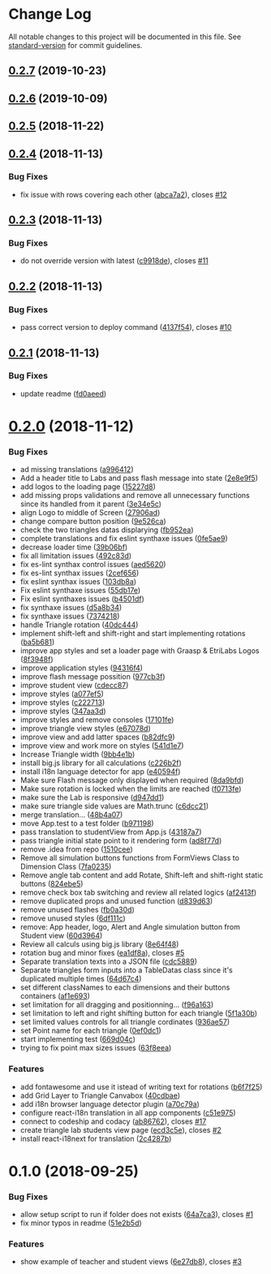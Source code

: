 # Change Log

All notable changes to this project will be documented in this file. See [standard-version](https://github.com/conventional-changelog/standard-version) for commit guidelines.

<a name="0.2.7"></a>
## [0.2.7](https://github.com/graasp/graasp-lab-triangles/compare/v0.2.6...v0.2.7) (2019-10-23)



<a name="0.2.6"></a>
## [0.2.6](https://github.com/graasp/graasp-lab-triangles/compare/v0.2.5...v0.2.6) (2019-10-09)



<a name="0.2.5"></a>
## [0.2.5](https://github.com/graasp/graasp-app-triangles/compare/v0.2.4...v0.2.5) (2018-11-22)



<a name="0.2.4"></a>
## [0.2.4](https://github.com/graasp/graasp-app-triangles/compare/v0.2.3...v0.2.4) (2018-11-13)


### Bug Fixes

* fix issue with rows covering each other ([abca7a2](https://github.com/graasp/graasp-app-triangles/commit/abca7a2)), closes [#12](https://github.com/graasp/graasp-app-triangles/issues/12)



<a name="0.2.3"></a>
## [0.2.3](https://github.com/graasp/graasp-app-triangles/compare/v0.2.2...v0.2.3) (2018-11-13)


### Bug Fixes

* do not override version with latest ([c9918de](https://github.com/graasp/graasp-app-triangles/commit/c9918de)), closes [#11](https://github.com/graasp/graasp-app-triangles/issues/11)



<a name="0.2.2"></a>
## [0.2.2](https://github.com/graasp/graasp-app-triangles/compare/v0.2.1...v0.2.2) (2018-11-13)


### Bug Fixes

* pass correct version to deploy command ([4137f54](https://github.com/graasp/graasp-app-triangles/commit/4137f54)), closes [#10](https://github.com/graasp/graasp-app-triangles/issues/10)



<a name="0.2.1"></a>
## [0.2.1](https://github.com/graasp/graasp-app-triangles/compare/v0.2.0...v0.2.1) (2018-11-13)


### Bug Fixes

* update readme ([fd0aeed](https://github.com/graasp/graasp-app-triangles/commit/fd0aeed))



<a name="0.2.0"></a>
# [0.2.0](https://github.com/graasp/graasp-app-triangles/compare/v0.1.0...v0.2.0) (2018-11-12)


### Bug Fixes

* ad missing translations ([a996412](https://github.com/graasp/graasp-app-triangles/commit/a996412))
* Add a header title to Labs and pass flash message into state ([2e8e9f5](https://github.com/graasp/graasp-app-triangles/commit/2e8e9f5))
* add logos to the loading page ([15227d8](https://github.com/graasp/graasp-app-triangles/commit/15227d8))
* add missing props validations and remove all unnecessary functions since its handled from it parent ([3e34e5c](https://github.com/graasp/graasp-app-triangles/commit/3e34e5c))
* align Logo to middle of Screen ([27906ad](https://github.com/graasp/graasp-app-triangles/commit/27906ad))
* change compare button position ([9e526ca](https://github.com/graasp/graasp-app-triangles/commit/9e526ca))
* check the two triangles datas displarying ([fb952ea](https://github.com/graasp/graasp-app-triangles/commit/fb952ea))
* complete translations and fix eslint synthaxe issues ([0fe5ae9](https://github.com/graasp/graasp-app-triangles/commit/0fe5ae9))
* decrease loader time ([39b06bf](https://github.com/graasp/graasp-app-triangles/commit/39b06bf))
* fix all limitation issues ([492c83d](https://github.com/graasp/graasp-app-triangles/commit/492c83d))
* fix es-lint synthax control issues ([aed5620](https://github.com/graasp/graasp-app-triangles/commit/aed5620))
* fix es-lint synthax issues ([2cef656](https://github.com/graasp/graasp-app-triangles/commit/2cef656))
* fix eslint synthax issues ([103db8a](https://github.com/graasp/graasp-app-triangles/commit/103db8a))
* Fix eslint synthaxe issues ([55db17e](https://github.com/graasp/graasp-app-triangles/commit/55db17e))
* Fix eslint synthaxes issues ([b4501df](https://github.com/graasp/graasp-app-triangles/commit/b4501df))
* fix synthaxe issues ([d5a8b34](https://github.com/graasp/graasp-app-triangles/commit/d5a8b34))
* fix synthaxe issues ([7374218](https://github.com/graasp/graasp-app-triangles/commit/7374218))
* handle Triangle rotation ([40dc444](https://github.com/graasp/graasp-app-triangles/commit/40dc444))
* implement shift-left and shift-right and start implementing rotations ([ba5b681](https://github.com/graasp/graasp-app-triangles/commit/ba5b681))
* improve app styles and set a loader page with Graasp & EtriLabs Logos ([8f3948f](https://github.com/graasp/graasp-app-triangles/commit/8f3948f))
* improve application styles ([94316f4](https://github.com/graasp/graasp-app-triangles/commit/94316f4))
* improve flash message possition ([977cb3f](https://github.com/graasp/graasp-app-triangles/commit/977cb3f))
* improve student view ([cdecc87](https://github.com/graasp/graasp-app-triangles/commit/cdecc87))
* improve styles ([a077ef5](https://github.com/graasp/graasp-app-triangles/commit/a077ef5))
* improve styles ([c222713](https://github.com/graasp/graasp-app-triangles/commit/c222713))
* improve styles ([347aa3d](https://github.com/graasp/graasp-app-triangles/commit/347aa3d))
* improve styles and remove consoles ([17101fe](https://github.com/graasp/graasp-app-triangles/commit/17101fe))
* improve triangle view styles ([e67078d](https://github.com/graasp/graasp-app-triangles/commit/e67078d))
* improve view and add latter spaces ([b82dfc9](https://github.com/graasp/graasp-app-triangles/commit/b82dfc9))
* improve view and work more on styles ([541d1e7](https://github.com/graasp/graasp-app-triangles/commit/541d1e7))
* Increase Triangle width ([9bb4e1b](https://github.com/graasp/graasp-app-triangles/commit/9bb4e1b))
* install big.js library for all calculations ([c226b2f](https://github.com/graasp/graasp-app-triangles/commit/c226b2f))
* install i18n language detector for app ([e40594f](https://github.com/graasp/graasp-app-triangles/commit/e40594f))
* Make sure Flash message only displayed when required ([8da9bfd](https://github.com/graasp/graasp-app-triangles/commit/8da9bfd))
* Make sure rotation is locked when the limits are reached ([f0713fe](https://github.com/graasp/graasp-app-triangles/commit/f0713fe))
* make sure the Lab is responsive ([d947dd1](https://github.com/graasp/graasp-app-triangles/commit/d947dd1))
* make sure triangle side values are Math.trunc ([c6dcc21](https://github.com/graasp/graasp-app-triangles/commit/c6dcc21))
* merge translation... ([48b4a07](https://github.com/graasp/graasp-app-triangles/commit/48b4a07))
* move App.test to a test folder ([b971198](https://github.com/graasp/graasp-app-triangles/commit/b971198))
* pass translation to studentView from App.js ([43187a7](https://github.com/graasp/graasp-app-triangles/commit/43187a7))
* pass triangle initial state point to it rendering form ([ad8f77d](https://github.com/graasp/graasp-app-triangles/commit/ad8f77d))
* remove .idea from repo ([1510cee](https://github.com/graasp/graasp-app-triangles/commit/1510cee))
* Remove all simulation buttons functions from FormViews Class to Dimension Class ([7fa0235](https://github.com/graasp/graasp-app-triangles/commit/7fa0235))
* Remove angle tab content and add Rotate, Shift-left and shift-right static buttons ([824ebe5](https://github.com/graasp/graasp-app-triangles/commit/824ebe5))
* remove check box tab switching and review all related logics ([af2413f](https://github.com/graasp/graasp-app-triangles/commit/af2413f))
* remove duplicated props and unused function ([d839d63](https://github.com/graasp/graasp-app-triangles/commit/d839d63))
* remove unused flashes ([fb0a30d](https://github.com/graasp/graasp-app-triangles/commit/fb0a30d))
* remove unused styles ([6df111c](https://github.com/graasp/graasp-app-triangles/commit/6df111c))
* remove: App header, logo, Alert and Angle simulation button from Student view ([60d3964](https://github.com/graasp/graasp-app-triangles/commit/60d3964))
* Review all calculs using big.js library ([8e64f48](https://github.com/graasp/graasp-app-triangles/commit/8e64f48))
* rotation bug and minor fixes ([ea1df8a](https://github.com/graasp/graasp-app-triangles/commit/ea1df8a)), closes [#5](https://github.com/graasp/graasp-app-triangles/issues/5)
* Separate translation texts into a JSON file ([cdc5889](https://github.com/graasp/graasp-app-triangles/commit/cdc5889))
* Separate triangles form inputs into a TableDatas class since it's duplicated multiple times ([64d67c4](https://github.com/graasp/graasp-app-triangles/commit/64d67c4))
* set different classNames to each dimensions and their buttons containers ([af1e693](https://github.com/graasp/graasp-app-triangles/commit/af1e693))
* set limitation for all dragging and positionning... ([f96a163](https://github.com/graasp/graasp-app-triangles/commit/f96a163))
* set limitation to left and right shifting button for each triangle ([5f1a30b](https://github.com/graasp/graasp-app-triangles/commit/5f1a30b))
* set limited values controls for all triangle cordinates ([936ae57](https://github.com/graasp/graasp-app-triangles/commit/936ae57))
* set Point name for each triangle ([0ef0dc1](https://github.com/graasp/graasp-app-triangles/commit/0ef0dc1))
* start implementing test ([669d04c](https://github.com/graasp/graasp-app-triangles/commit/669d04c))
* trying to fix point max sizes issues ([63f8eea](https://github.com/graasp/graasp-app-triangles/commit/63f8eea))


### Features

* add fontawesome and use it istead of writing text for rotations ([b6f7f25](https://github.com/graasp/graasp-app-triangles/commit/b6f7f25))
* add Grid Layer to Triangle Canvabox ([40cdbae](https://github.com/graasp/graasp-app-triangles/commit/40cdbae))
* add i18n browser language detector plugin ([a70c79a](https://github.com/graasp/graasp-app-triangles/commit/a70c79a))
* configure react-i18n translation in all app components ([c51e975](https://github.com/graasp/graasp-app-triangles/commit/c51e975))
* connect to codeship and codacy ([ab86762](https://github.com/graasp/graasp-app-triangles/commit/ab86762)), closes [#17](https://github.com/graasp/graasp-app-triangles/issues/17)
* create triangle lab students view page ([ecd3c5e](https://github.com/graasp/graasp-app-triangles/commit/ecd3c5e)), closes [#2](https://github.com/graasp/graasp-app-triangles/issues/2)
* install react-i18next for translation ([2c4287b](https://github.com/graasp/graasp-app-triangles/commit/2c4287b))



<a name="0.1.0"></a>
# 0.1.0 (2018-09-25)


### Bug Fixes

* allow setup script to run if folder does not exists ([64a7ca3](https://github.com/react-epfl/graasp-app-starter-react/commit/64a7ca3)), closes [#1](https://github.com/react-epfl/graasp-app-starter-react/issues/1)
* fix minor typos in readme ([51e2b5d](https://github.com/react-epfl/graasp-app-starter-react/commit/51e2b5d))


### Features

* show example of teacher and student views ([6e27db8](https://github.com/react-epfl/graasp-app-starter-react/commit/6e27db8)), closes [#3](https://github.com/react-epfl/graasp-app-starter-react/issues/3)
